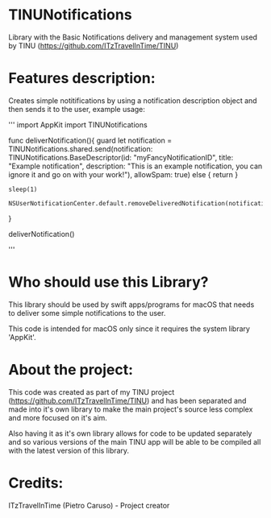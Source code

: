 # TINUNotifications
Library with the Basic Notifications delivery and management system used by TINU (https://github.com/ITzTravelInTime/TINU)

# Features description:

Creates simple notitifications by using a notification description object and then sends it to the user, example usage:

'''
import AppKit
import TINUNotifications

func deliverNotification(){
    guard let notification = TINUNotifications.shared.send(notification: TINUNotifications.BaseDescriptor(id: "myFancyNotificationID", title: "Example notification", description: "This is an example notification, you can ignore it and go on with your work!"), allowSpam: true) else { return }
    
    sleep(1)
    
    NSUserNotificationCenter.default.removeDeliveredNotification(notification)
}

deliverNotification()

'''

# Who should use this Library?

This library should be used by swift apps/programs for macOS that needs to deliver some simple notifications to the user.

This code is intended for macOS only since it requires the system library 'AppKit'.

# About the project:

This code was created as part of my TINU project (https://github.com/ITzTravelInTime/TINU) and has been separated and made into it's own library to make the main project's source less complex and more focused on it's aim. 

Also having it as it's own library allows for code to be updated separately and so various versions of the main TINU app will be able to be compiled all with the latest version of this library.

# Credits:

ITzTravelInTime (Pietro Caruso) - Project creator
